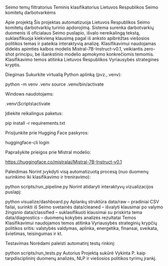 Seimo temų filtratorius
Teminis klasifikatorius Lietuvos Respublikos Seimo komitetų darbotvarkėms

Apie projektą
Šis projektas automatizuoja Lietuvos Respublikos Seimo komitetų darbotvarkių turinio apdorojimą. Sistema surenka darbotvarkių duomenis iš oficialaus Seimo puslapio, išvalo nereikalingą tekstą, suklasifikuoja kiekvieną klausimą pagal iš anksto apibrėžtas viešosios politikos temas ir pateikia interaktyvią analizę. Klasifikavimui naudojamas didelės apimties kalbos modelis Mistral-7B-Instruct-v0.1, veikiantis zero-shot principu, be išankstinio modelio apmokymo konkrečiomis temomis. Klasifikavimo temos atitinka Lietuvos Respublikos Vyriausybės strategines kryptis.

Diegimas
Sukurkite virtualią Python aplinką (pvz., venv):

python -m venv .venv source .venv/bin/activate

Windows naudotojams:

.venv\Scripts\activate

Įdiekite reikalingus paketus:

pip install -r requirements.txt

Prisijunkite prie Hugging Face paskyros:

huggingface-cli login

Paprašykite prieigos prie Mistral modelio:

https://huggingface.co/mistralai/Mistral-7B-Instruct-v0.1

Paleidimas
Norint įvykdyti visą automatizuotą procesą (nuo duomenų surinkimo iki klasifikavimo ir treniravimo):

python scripts/run_pipeline.py
Norint atidaryti interaktyvų vizualizacijos puslapį:

python visualize/dashboard.py
Aplankų struktūra
data/raw – pradiniai CSV failai, surinkti iš Seimo svetainės
data/cleaned – išvalyti klausimai po valymo žingsnio
data/classified – suklasifikuoti klausimai su priskirta tema
data/diagnostics – duomenų kokybės analizės rezultatai
Temos
Klasifikavimui naudojamos temos atitinka Vyriausybės strateginių krypčių politikos sritis: valstybės valdymas, aplinka, energetika, finansai, sveikata, švietimas, teisingumas ir kt.

Testavimas
Norėdami paleisti automatinį testų rinkinį:

python scripts/run_tests.py
Autorius
Projektą sukūrė Vykinta P. kaip tarpdisciplininį duomenų analizės, NLP ir viešosios politikos tyrimų įrankį.
